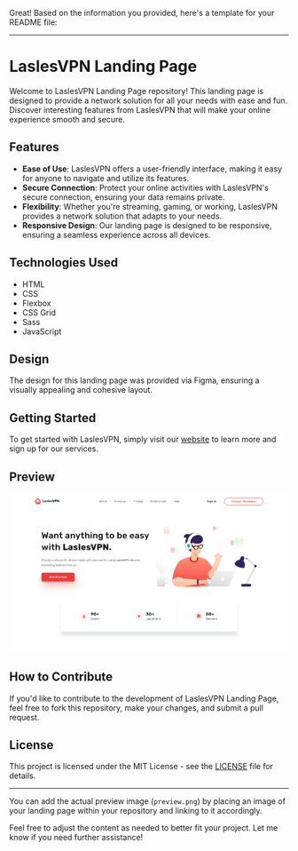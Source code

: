 Great! Based on the information you provided, here's a template for your README file:

---

# LaslesVPN Landing Page

Welcome to LaslesVPN Landing Page repository! This landing page is designed to provide a network solution for all your needs with ease and fun. Discover interesting features from LaslesVPN that will make your online experience smooth and secure.

## Features

- **Ease of Use**: LaslesVPN offers a user-friendly interface, making it easy for anyone to navigate and utilize its features.
- **Secure Connection**: Protect your online activities with LaslesVPN's secure connection, ensuring your data remains private.
- **Flexibility**: Whether you're streaming, gaming, or working, LaslesVPN provides a network solution that adapts to your needs.
- **Responsive Design**: Our landing page is designed to be responsive, ensuring a seamless experience across all devices.

## Technologies Used

- HTML
- CSS
- Flexbox
- CSS Grid
- Sass
- JavaScript

## Design

The design for this landing page was provided via Figma, ensuring a visually appealing and cohesive layout.

## Getting Started

To get started with LaslesVPN, simply visit our [website](https://gadmuhammad.github.io/LaslesVPN/) to learn more and sign up for our services.

## Preview

![LaslesVPN Landing Page Preview](./preview.png)

## How to Contribute

If you'd like to contribute to the development of LaslesVPN Landing Page, feel free to fork this repository, make your changes, and submit a pull request.

## License

This project is licensed under the MIT License - see the [LICENSE](./LICENSE) file for details.

---

You can add the actual preview image (`preview.png`) by placing an image of your landing page within your repository and linking to it accordingly.

Feel free to adjust the content as needed to better fit your project. Let me know if you need further assistance!
